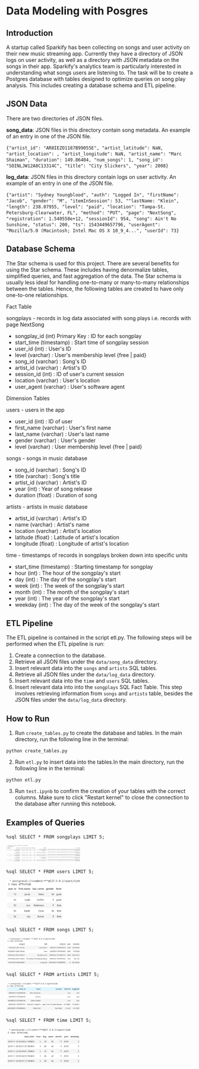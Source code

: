 # Data Modeling with Posgres

## Introduction

A startup called Sparkify has been collecting on songs and user activity on their new music streaming app. Currently they have a directory of JSON logs on user activity, as well as a directory with JSON metadata on the songs in their app. Sparkify's analytics team is particularly interested in understanding what songs users are listening to. The task will be to create a Postgres database with tables designed to optimize queries on song play analysis. This includes creating a database schema and ETL pipeline.

## JSON Data

There are two directories of JSON files. 

**song_data**: JSON files in this directory contain song metadata. An example of an entry in one of the JSON file.

```
{"artist_id": "AR8IEZO1187B99055E", "artist_latitude": NaN, "artist_location": , "artist_longitude": NaN, "artist_name": "Marc Shaiman", "duration": 149.86404, "num_songs": 1, "song_id": "SOINLJW12A8C13314C", "title": "City Slickers", "year": 2008}
```

**log_data**: JSON files in this directory contain logs on user activity. An example of an entry in one of the JSON file.

```
{"artist": "Sydney Youngblood", "auth": "Logged In", "firstName": "Jacob", "gender": "M", "itemInSession": 53, ""lastName: "Klein", "length": 238.07955, "level": "paid", "location": "Tampa-St. Petersburg-Clearwater, FL", "method": "PUT", "page": "NextSong", "registration": 1.540558e+12, "sessionId": 954, "song": Ain't No Sunshine, "status": 200, "ts": 1543449657796, "userAgent": "Mozilla/5.0 (Macintosh; Intel Mac OS X 10_9_4...", "userId": 73}
```

## Database Schema

The Star schema is used for this project. There are several benefits for using the Star schema. These includes having denormalize tables, simplified queries, and fast aggregation of the data. The Star schema is usually less ideal for handling one-to-many or many-to-many relationships between the tables. Hence, the following tables are created to have only one-to-one relationships.


Fact Table

songplays - records in log data associated with song plays i.e. records with page NextSong
* songplay_id (int) Primary Key : ID for each songplay
* start_time (timestamp) : Start time of songplay session
* user_id (int) : User's ID
* level (varchar) : User's membership level {free | paid}
* song_id (varchar) : Song's ID
* artist_id (varchar) : Artist's ID
* session_id (int) : ID of user's current session
* location (varchar) : User's location
* user_agent (varchar) : User's software agent

Dimension Tables

users - users in the app
* user_id (int) : ID of user
* first_name (varchar) : User's first name
* last_name (varchar) : User's last name
* gender (varchar) : User's gender
* level (varchar) : User membership level {free | paid}

songs - songs in music database
* song_id (varchar) : Song's ID
* title (varchar) : Song's title
* artist_id (varchar) : Artist's ID
* year (int) : Year of song release
* duration (float) : Duration of song

artists - artists in music database
* artist_id (varchar) : Artist's ID
* name (varchar) : Artist's name
* location (varchar) : Artist's location
* latitude (float) : Latitude of artist's location
* longitude (float) : Longitude of artist's location

time - timestamps of records in songplays broken down into specific units
* start_time (timestamp) : Starting timestamp for songplay
* hour (int) : The hour of the songplay's start
* day (int) : The day of the songplay's start
* week (int) : The week of the songplay's start
* month (int) : The month of the songplay's start
* year (int) : The year of the songplay's start
* weekday (int) : The day of the week of the songplay's start

## ETL Pipeline

The ETL pipeline is contained in the script etl.py. The following steps will be performed when the ETL pipeline is run:
1. Create a connection to the database.
2. Retrieve all JSON files under the `data/song_data` directory.
3. Insert relevant data into the `songs` and `artists` SQL tables.
4. Retrieve all JSON files under the `data/log_data` directory.
5. Insert relevant data into the `time` and `users` SQL tables.
6. Insert relevant data into into the `songplays` SQL Fact Table. This step involves retrieving information from `songs` and `artists` table, besides the JSON files under the `data/log_data` directory.

## How to Run
1. Run `create_tables.py` to create the database and tables. In the main directory, run the following line in the terminal:
```
python create_tables.py
```
2. Run `etl.py` to insert data into the tables.In the main directory, run the following line in the terminal:
```
python etl.py
```
3. Run `test.ipynb` to confirm the creation of your tables with the correct columns. Make sure to click "Restart kernel" to close the connection to the database after running this notebook.

## Examples of Queries

```
%sql SELECT * FROM songplays LIMIT 5;
```

<img src="images/songplays.png" alt="drawing" width="200"/>

```
%sql SELECT * FROM users LIMIT 5;
```

<img src="images/users.png" alt="drawing" width="200"/>

```
%sql SELECT * FROM songs LIMIT 5;
```

<img src="images/songs.png" alt="drawing" width="200"/>

```
%sql SELECT * FROM artists LIMIT 5;
```

<img src="images/artists.png" alt="drawing" width="200"/>

```
%sql SELECT * FROM time LIMIT 5;
```

<img src="images/time.png" alt="drawing" width="200"/>